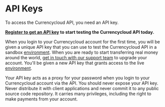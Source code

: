 # API Keys
To access the Currencycloud API, you need an API key.

**[Register to get an API key](/register) to start testing the Currencycloud API today.**

When you login to your Currencycloud account for the first time, you will be given a unique API key that you can use to test the Currencycloud API in a sandbox [environment](/overview/environment). When you are ready to start transferring real money around the world, [get in touch with our support team](/support) to upgrade your account. You'll be given a new API key that grants access to the live [environment](/overview/environment).

Your API key acts as a proxy for your password when you login to your Currencycloud account via the API. You should never expose your API key. Never distribute it with client applications and never commit it to any public source code repository. It carries many privileges, including the right to make payments from your account.

